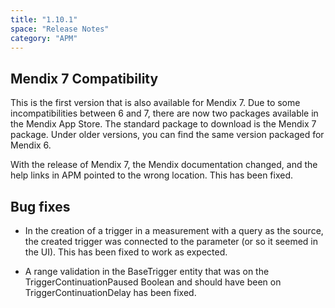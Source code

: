 ```yaml
---
title: "1.10.1"
space: "Release Notes"
category: "APM"
---
```


## Mendix 7 Compatibility

This is the first version that is also available for Mendix 7. Due to some incompatibilities between 6 and 7, there are now two packages available in the Mendix App Store. The standard package to download is the Mendix 7 package. Under older versions, you can find the same version packaged for Mendix 6.

With the release of Mendix 7, the Mendix documentation changed, and the help links in APM pointed to the wrong location. This has been fixed.

## Bug fixes

* In the creation of a trigger in a measurement with a query as the source, the created trigger was connected to the parameter (or so it seemed in the UI). This has been fixed to work as expected.

* A range validation in the BaseTrigger entity that was on the TriggerContinuationPaused Boolean and should have been on TriggerContinuationDelay has been fixed.
